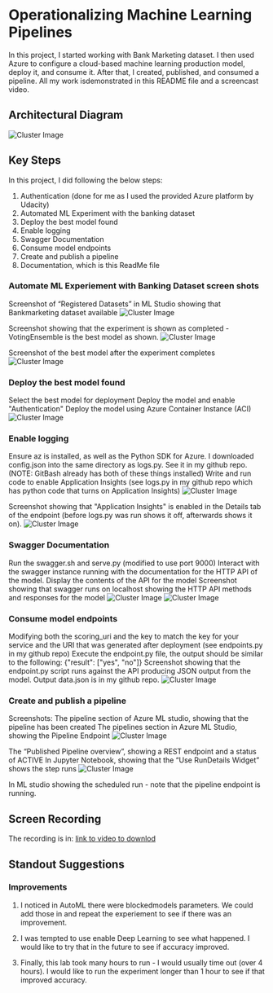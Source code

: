 
# Operationalizing Machine Learning Pipelines

In this project, I started working with Bank Marketing dataset. I then used Azure to configure a cloud-based machine learning production model, deploy it, and consume it. After that, I created, published, and consumed a pipeline. All my work isdemonstrated in this README file and a screencast video.

## Architectural Diagram
![Cluster Image](images/arch_diagram.png)





## Key Steps
In this project, I did following the below steps:
1. Authentication (done for me as I used the provided Azure platform by Udacity)
2. Automated ML Experiment with the banking dataset
3. Deploy the best model found
4. Enable logging
5. Swagger Documentation
6. Consume model endpoints
7. Create and publish a pipeline
8. Documentation, which is this ReadMe file

### Automate ML Experiement with Banking Dataset screen shots
Screenshot of “Registered Datasets” in ML Studio showing that Bankmarketing dataset available
![Cluster Image](images/registered_dataset.png)

Screenshot showing that the experiment is shown as completed - VotingEnsemble is the best model as shown. 
![Cluster Image](images/completed_automl_run.png)

Screenshot of the best model after the experiment completes
![Cluster Image](images/BestRunParams.png)


### Deploy the best model found
Select the best model for deployment
Deploy the model and enable "Authentication"
Deploy the model using Azure Container Instance (ACI)
![Cluster Image](images/deploy.png)

### Enable logging
Ensure az is installed, as well as the Python SDK for Azure. I downloaded config.json into the same directory as logs.py.  See it in my github repo.  
(NOTE:  GitBash already has both of these things installed)
Write and run code to enable Application Insights (see logs.py in my github repo which has python code that turns on Application Insights)
![Cluster Image](images/beforeLogsRun.png)

Screenshot showing that "Application Insights" is enabled in the Details tab of the endpoint (before logs.py was run shows it off, afterwards shows it on). 
![Cluster Image](images/afterLogs.png)

### Swagger Documentation
Run the swagger.sh and serve.py (modified to use port 9000)
Interact with the swagger instance running with the documentation for the HTTP API of the model.
Display the contents of the API for the model
Screenshot showing that swagger runs on localhost showing the HTTP API methods and responses for the model
![Cluster Image](images/swagger1.png)
![Cluster Image](images/swagger2.png)

### Consume model endpoints
Modifying both the scoring_uri and the key to match the key for your service and the URI that was generated after deployment (see endpoints.py in my github repo)
Execute the endpoint.py file, the output should be similar to the following:
{"result": ["yes", "no"]}
Screenshot showing that the endpoint.py script runs against the API producing JSON output from the model. Output data.json is in my github repo. 
![Cluster Image](images/endpoint.png)

### Create and publish a pipeline
Screenshots: 
The pipeline section of Azure ML studio, showing that the pipeline has been created
The pipelines section in Azure ML Studio, showing the Pipeline Endpoint
![Cluster Image](images/pipelineML.png)

The “Published Pipeline overview”, showing a REST endpoint and a status of ACTIVE
In Jupyter Notebook, showing that the “Use RunDetails Widget” shows the step runs
![Cluster Image](images/pipeline_notebook.png)

In ML studio showing the scheduled run -  note that the pipeline endpoint is running. 

## Screen Recording
The recording is in: [link to video to downlod](https://github.com/cmiyachi/OperationalizingMachineLearning/blob/main/images/CMProject2.avi)

## Standout Suggestions
### Improvements
1. I noticed in AutoML there were  blockedmodels parameters.  We could add those in and repeat the experiement to see if there was an improvement.  

2.  I was tempted to use enable Deep Learning to see what happened.  I would like to try that in the future to see if accuracy improved. 

3.  Finally, this lab took many hours to run - I would usually time out (over 4 hours).  I would like to run the experiment longer than 1 hour to see if that improved accuracy.  
